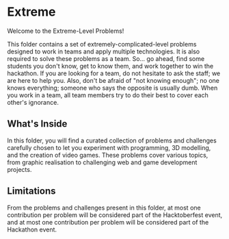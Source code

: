 # Extreme

Welcome to the Extreme-Level Problems!

This folder contains a set of extremely-complicated-level problems designed to work in teams and apply multiple technologies.
It is also required to solve these problems as a team.
So... go ahead, find some students you don't know, get to know them, and work together to win the hackathon.
If you are looking for a team, do not hesitate to ask the staff; we are here to help you.
Also, don't be afraid of "not knowing enough"; no one knows everything; someone who says the opposite is usually dumb.
When you work in a team, all team members try to do their best to cover each other's ignorance.


## What's Inside
In this folder, you will find a curated collection of problems and challenges carefully chosen to let you experiment with programming, 3D modelling, and the creation of video games.
These problems cover various topics, from graphic realisation to challenging web and game development projects.

## Limitations
From the problems and challenges present in this folder, at most one contribution per problem will be considered part of the Hacktoberfest event, and at most one contribution per problem will be considered part of the Hackathon event.
